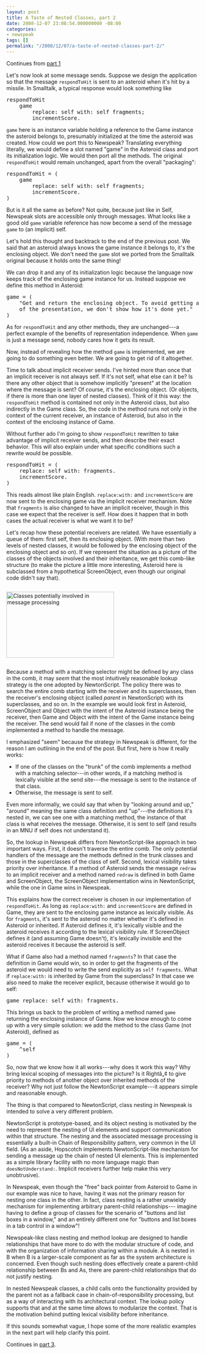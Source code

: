 ```yaml
---
layout: post
title: A Taste of Nested Classes, part 2
date: 2008-12-07 23:08:54.000000000 -08:00
categories:
- newspeak
tags: []
permalink: "/2008/12/07/a-taste-of-nested-classes-part-2/"
---
```

Continues from [part 1](/2008/12/04/a-taste-of-nested-classes-part-1/)

<p>Let's now look at some message sends. Suppose we design the application so that the message <code>respondToHit</code> is sent to an asteroid when it's hit by a missile. In Smalltalk, a typical response would look something like</p>
<pre class="smalltalk">
respondToHit
    game
        replace: self with: self fragments;
        incrementScore.
</pre>
<p><code>game</code> here is an instance variable holding a reference to the Game instance the asteroid belongs to, presumably initialized at the time the asteroid was created. How could we port this to Newspeak? Translating everything literally, we would define a slot named "game" in the Asteroid class and port its initialization logic. We would then port all the methods. The original <code>respondToHit</code> would remain unchanged, apart from the overall "packaging":</p>
<pre class="smalltalk">
respondToHit = (
    game
        replace: self with: self fragments;
        incrementScore. 
)
</pre>
<p>But is it all the same as before? Not quite, because just like in Self, Newspeak slots are accessible only through messages. What looks like a good old <code>game</code> variable reference has now become a send of the message <code>game</code> to (an implicit) self.</p>
<p>Let's hold this thought and backtrack to the end of the previous post. We said that an asteroid always knows the game instance it belongs to, it's the enclosing object. We don't need the <code>game</code> slot we ported from the Smalltalk original because it holds onto the same thing!</p>
<p>We can drop it and any of its initialization logic because the language now keeps track of the enclosing game instance for us. Instead suppose we define this method in Asteroid:</p>
<pre class="smalltalk">
game = (
    "Get and return the enclosing object. To avoid getting ahead
    of the presentation, we don't show how it's done yet."
)
</pre>
<p>As for <code>respondToHit</code> and any other methods, they are unchanged---a perfect example of the benefits of representation independence. When <code>game</code> is just a message send, nobody cares how it gets its result.</p>
<p>Now, instead of revealing how the method <code>game</code> is implemented, we are going to do something even better. We are going to get rid of it altogether.</p>
<p>Time to talk about implicit receiver sends. I've hinted more than once that an implicit receiver is not always self. If it's not self, what else can it be? Is there any other object that is somehow implicitly "present" at the location where the message is sent? Of course, it's the enclosing object. (Or objects, if there is more than one layer of nested classes). Think of it this way: the <code>respondToHit</code> method is contained not only in the Asteroid class, but also indirectly in the Game class. So, the code in the method runs not only in the context of the current receiver, an instance of Asteroid, but also in the context of the enclosing instance of Game.</p>
<p>Without further ado I'm going to show <code>respondToHit</code> rewritten to take advantage of implicit receiver sends, and then describe their exact behavior. This will also explain under what specific conditions such a rewrite would be possible.</p>
<pre class="smalltalk">
respondToHit = (
    replace: self with: fragments.
    incrementScore.
)
</pre>
<p>This reads almost like plain English. <code>replace:with:</code> and <code>incrementScore</code> are now sent to the enclosing game via the implicit receiver mechanism. Note that <code>fragments</code> is also changed to have an implicit receiver, though in this case we expect that the receiver is self. How does it happen that in both cases the actual receiver is what we want it to be?</p>
<p>Let's recap how these potential receivers are related. We have essentially a queue of them: first self, then its enclosing object. (With more than two levels of nested classes, it would be followed by the enclosing object of the enclosing object and so on). If we represent the situation as a picture of the classes of the objects involved and their inheritance, we get this comb-like structure (to make the picture a little more interesting, Asteroid here is subclassed from a hypothetical ScreenObject, even though our original code didn't say that).</p>
<p><img src="{{ site.baseurl }}/assets/images/2008/12/nested-classes-comb.png" alt="Classes potentially involved in message processing" title="nested-classes-comb" width="282" height="173" class="alignnone size-full wp-image-100" style="padding-top:1em; padding-bottom: 1em;" /></p>
<p>Because a method with a matching selector might be defined by any class in the comb, it may <em>seem</em> that the most intuitively reasonable lookup strategy is the one adopted by NewtonScript. The policy there was to search the entire comb starting with the receiver and its superclasses, then the receiver's enclosing object (called <em>parent</em> in NewtonScript) with its superclasses, and so on. In the example we would look first in Asteroid, ScreenObject and Object with the intent of the Asteroid instance being the receiver, then Game and Object with the intent of the Game instance being the receiver. The send would fail if none of the classes in the comb implemented a method to handle the message.</p>
<p>I emphasized "seem" because the strategy in Newspeak is different, for the reason I am outlining in the end of the post. But first, here is how it really works:</p>
<ul>
<li>If one of the classes on the "trunk" of the comb implements a method with a matching selector---in other words, if a matching method is lexically visible at the send site---the message is sent to the instance of that class.</li>
<li>Otherwise, the message is sent to self.</li>
</ul>
<p>Even more informally, we could say that when by "looking around and up," "around" meaning the same class definition and "up"---the definitions it's nested in, we can see one with a matching method, the instance of that class is what receives the message. Otherwise, it is sent to self (and results in an MNU if self does not understand it).</p>
<p>So, the lookup in Newspeak differs from NewtonScript-like approach in two important ways. First, it doesn't traverse the entire comb. The only potential handlers of the message are the methods defined in the trunk classes and those in the superclasses of the class of self. Second, lexical visibility takes priority over inheritance. If a method of Asteroid sends the message <code>redraw</code> to an implicit receiver and a method named <code>redraw</code> is defined in both Game and ScreenObject, the ScreenObject implementation wins in NewtonScript, while the one in Game wins in Newspeak.</p>
<p>This explains how the correct receiver is chosen in our implementation of <code>respondToHit</code>. As long as <code>replace:with:</code> and <code>incrementScore</code> are defined in Game, they are sent to the enclosing game instance as lexically visible. As for <code>fragments</code>, it's sent to the asteroid no matter whether it's defined in Asteroid or inherited. If Asteroid defines it, it's lexically visible and the asteroid receives it according to the lexical visibility rule. If ScreenObject defines it (and assuming Game doesn't), it's lexically invisible and the asteroid receives it because the asteroid is self.</p>
<p>What if Game also had a method named <code>fragments</code>? In that case the definition in Game would win, so in order to get the fragments of the asteroid we would need to write the send explicitly as <code>self fragments</code>. What if <code>replace:with:</code> is inherited by Game from the superclass? In that case we also need to make the receiver explicit, because otherwise it would go to self:</p>
<pre class="smalltalk">
game replace: self with: fragments.
</pre>
<p>This brings us back to the problem of writing a method named <code>game</code> returning the enclosing instance of Game. Now we know enough to come up with a very simple solution: we add the method to the class Game (not Asteroid), defined as</p>
<pre class="smalltalk">
game = (
    ^self
)
</pre>
<p>So, now that we know how it all works---why does it work this way? Why bring lexical scoping of messages into the picture? Is it Rightâ„¢ to give priority to methods of another object over inherited methods of the receiver? Why not just follow the NewtonScript example---it appears simple and reasonable enough. </p>
<p>The thing is that compared to NewtonScript, class nesting in Newspeak is intended to solve a very different problem.</p>
<p>NewtonScript is prototype-based, and its object nesting is motivated by the need to represent the nesting of UI elements and support communication within that structure. The nesting and the associated message processing is essentially a built-in Chain of Responsibility pattern, very common in the UI field. (As an aside, Hopscotch implements NewtonScript-like mechanism for sending a message up the chain of nested UI elements. This is implemented as a simple library facility with no more language magic than <code>doesNotUnderstand:</code>. Implicit receivers further help make this very unobtrusive).</p>
<p>In Newspeak, even though the "free" back pointer from Asteroid to Game in our example was nice to have, having it was not the primary reason for nesting one class in the other. In fact, class nesting is a rather unwieldy mechanism for implementing arbitrary parent-child relationships---
imagine having to define a group of classes for the scenario of "buttons and list boxes in a window," and an entirely different one for "buttons and list boxes in a tab control in a window"!</p>

Newspeak-like class nesting and method lookup are designed to handle relationships that have more to do with the modular structure of code, and with the organization of information sharing within a module. A is nested in B when B is a larger-scale component as far as the system architecture is concerned. Even though such nesting does effectively create a parent-child relationship between Bs and As, there are parent-child relationships that do not justify nesting.

In nested Newspeak classes, a child calls onto the functionality provided by the parent not as a fallback case in chain-of-responsibility processing, but as a way of interacting with its architectural context. The lookup policy supports that and at the same time allows to modularize the context. That is the motivation behind putting lexical visibility before inheritance.

If this sounds somewhat vague, I hope some of the more realistic examples in the next part will help clarify this point.

Continues in [part 3](/2009/02/15/a-taste-of-nested-classes-part-3/).

